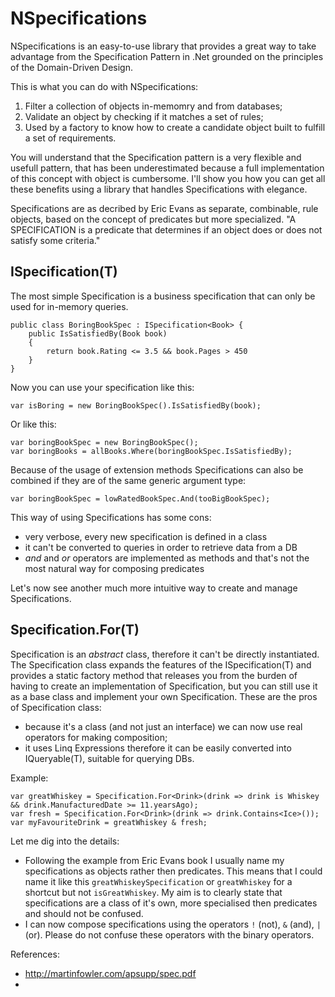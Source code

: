 NSpecifications
====

NSpecifications is an easy-to-use library that provides a great way to take advantage from the Specification Pattern in .Net grounded on the principles of the  Domain-Driven Design.

This is what you can do with NSpecifications:

 1. Filter a collection of objects in-memomry and from databases;
 2. Validate an object by checking if it matches a set of rules;
 3. Used by a factory to know how to create a candidate object built to fulfill a set of requirements.

You will understand that the Specification pattern is a very flexible and usefull pattern, that has been underestimated because a full implementation of this concept with object is cumbersome. I'll show you how you can get all these benefits using a library that handles Specifications with elegance.

Specifications are as decribed by Eric Evans as separate, combinable, rule objects, based on the concept of predicates but more specialized. "A SPECIFICATION is a predicate that determines if an object does or does not satisfy some criteria."

ISpecification(T)
--------------
The most simple Specification is a business specification that can only be used for in-memory queries. 

    public class BoringBookSpec : ISpecification<Book> {
	    public IsSatisfiedBy(Book book)
	    {
		    return book.Rating <= 3.5 && book.Pages > 450
	    }
    }

Now you can use your specification like this:

    var isBoring = new BoringBookSpec().IsSatisfiedBy(book);

Or like this:

    var boringBookSpec = new BoringBookSpec();
    var boringBooks = allBooks.Where(boringBookSpec.IsSatisfiedBy);

Because of the usage of extension methods Specifications can also be combined if they are of the same generic argument type:

    var boringBookSpec = lowRatedBookSpec.And(tooBigBookSpec);

This way of using Specifications has some cons:

 - very verbose, every new specification is defined in a class
 - it can't be converted to queries in order to retrieve data from a DB
 - *and* and *or* operators are implemented as methods and that's not the most natural way for composing predicates 

Let's now see another much more intuitive way to create and manage Specifications.

## Specification.For(T) ##

Specification is an *abstract* class, therefore it can't be directly instantiated. The Specification class expands the features of the ISpecification(T) and provides a static factory method that releases you from the burden of having to create an implementation of Specification, but you can still use it as a base class and implement your own Specification. These are the pros of Specification class:

 - because it's a class (and not just an interface) we can now use real operators for making composition;
 - it uses Linq Expressions therefore it can be easily converted into IQueryable(T), suitable for querying DBs. 

Example:

    var greatWhiskey = Specification.For<Drink>(drink => drink is Whiskey && drink.ManufacturedDate >= 11.yearsAgo);
    var fresh = Specification.For<Drink>(drink => drink.Contains<Ice>());
    var myFavouriteDrink = greatWhiskey & fresh;
    
Let me dig into the details:

 - Following the example from Eric Evans book I usually name my  specifications as objects rather then predicates. This means that I could name it like this `greatWhiskeySpecification` or `greatWhiskey` for a shortcut but not `isGreatWhiskey`. My aim is to clearly state that specifications are a class of it's own, more specialised then predicates and should not be confused. 
 - I can now compose specifications using the operators `!` (not), `&` (and), `|` (or). Please do not confuse these operators with the binary operators.





 





References:
- http://martinfowler.com/apsupp/spec.pdf
- 
